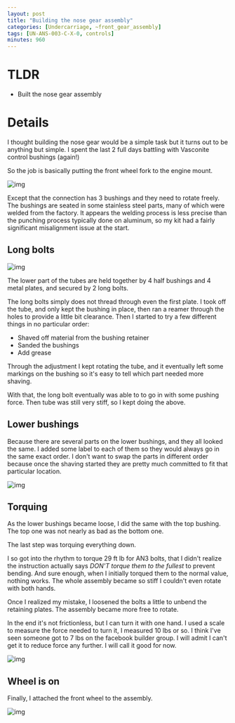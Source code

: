 ```yaml
---
layout: post
title: "Building the nose gear assembly"
categories: [Undercarriage, ~front_gear_assembly]
tags: [UN-ANS-003-C-X-0, controls]
minutes: 960
---
```


# TLDR

- Built the nose gear assembly

# Details

I thought building the nose gear would be a simple task but it turns out to be anything but simple. I spent the last 2 full days battling with Vasconite control bushings (again!)

So the job is basically putting the front wheel fork to the engine mount.

![img](https://lh3.googleusercontent.com/pw/AP1GczNMqQqM4JnmZByaDZp5-TfwiKG2YEErDuTasS4tEAIBhIeInUOh7AVn4ZzjTgqDmfLnrYUcslNVw76PzCUp26uThvlK4T8nnrEjFwxT3LTkGJC_PK42ZDtBm36qL3YjgebJhe_NNn2Or2nM1vuSqowfhA=w4080-h3072-s-no-gm?authuser=0)

Except that the connection has 3 bushings and they need to rotate freely. The bushings are seated in some stainless steel parts, many of which were welded from the factory. It appears the welding process is less precise than the punching process typically done on aluminum, so my kit had a fairly significant misalignment issue at the start.

## Long bolts

![img](https://lh3.googleusercontent.com/pw/AP1GczNGisou_25DJVZOXRnNMxLqLwD1NzuEprtt80YqPWFw3cKZjabFhQECuepwlqV3Wsi4eUJUV_SJByIerK-EFaGNG0NUxZNv_kmawO2JN7HlsieiHXOg7Syc-ohvjXoA14Ux3QDSPpwbbtQDR6HdV3CtZg=w4080-h3072-s-no-gm?authuser=0)

The lower part of the tubes are held together by 4 half bushings and 4 metal plates, and secured by 2 long bolts.

The long bolts simply does not thread through even the first plate. I took off the tube, and only kept the bushing in place, then ran a reamer through the holes to provide a little bit clearance. Then I started to try a few different things in no particular order:

- Shaved off material from the bushing retainer
- Sanded the bushings
- Add grease

Through the adjustment I kept rotating the tube, and it eventually left some markings on the bushing so it's easy to tell which part needed more shaving.

With that, the long bolt eventually was able to to go in with some pushing force. Then tube was still very stiff, so I kept doing the above.

## Lower bushings

Because there are several parts on the lower bushings, and they all looked the same. I added some label to each of them so they would always go in the same exact order. I don't want to swap the parts in different order because once the shaving started they are pretty much committed to fit that particular location.

![img](https://lh3.googleusercontent.com/pw/AP1GczO7k7xzCUnhItTLGNnaegomuoJXbKD_9vnOpRvQ88RFeeJKDJDxWZsgs79RuT1gCSl4J46R6UnIEfbrYCmrj9vHLFEoSaRtzMBlajzqFG2LWwh7f43PbXr6VPQEwt9UgoDkWiRUhz-MY7_IFU7JRAjpgg=w4080-h3072-s-no-gm?authuser=0)

## Torquing

As the lower bushings became loose, I did the same with the top bushing. The top one was not nearly as bad as the bottom one.

The last step was torquing everything down.

I so got into the rhythm to torque 29 ft lb for AN3 bolts, that I didn't realize the instruction actually says _DON'T torque them to the fullest_ to prevent bending. And sure enough, when I initially torqued them to the normal value, nothing works. The whole assembly became so stiff I couldn't even rotate with both hands.

Once I realized my mistake, I loosened the bolts a little to unbend the retaining plates. The assembly became more free to rotate.

In the end it's not frictionless, but I can turn it with one hand. I used a scale to measure the force needed to turn it, I measured 10 lbs or so. I think I've seen someone got to 7 lbs on the facebook builder group. I will admit I can't get it to reduce force any further. I will call it good for now.

![img](https://lh3.googleusercontent.com/pw/AP1GczPv3QBjUiX-rYeoM9BnPjoU7OqMEF6cuEQ0WlPZsxHjpz-e8TTRVcVg8Sz6WlJ1mhvymEjexFsGtinNm-vNOAp7YkV-0kXRjIbmYgKeQ9bym563lwUeo8iZmbj7Fr_gClb4c0caJSx00lJAMqKWPnQWGw=w4080-h3072-s-no-gm?authuser=0)

## Wheel is on

Finally, I attached the front wheel to the assembly.

![img](https://lh3.googleusercontent.com/pw/AP1GczNx6rL8l0enIVjS_y4r61jDZGJrZktP4lXP3Dk7cyauJ7rjSjXyJni6rC3JyezhZPjiLXGuta00N1f9vxaQCmaq3EdeAr-927P3tAqLcqUvZBQqoxBQoArqqb2aF8mjVy-MlH14M4z6k4NPKn0vPp37QA=w2860-h1665-s-no-gm?authuser=0)
